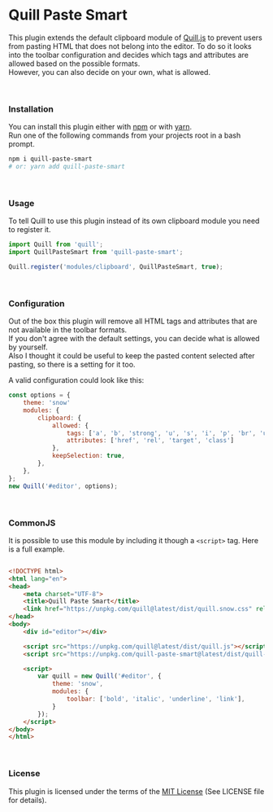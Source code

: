 # Quill Paste Smart

This plugin extends the default clipboard module of [Quill.js](https://github.com/quilljs/quill) to prevent users from pasting HTML that does not belong into the editor. To do so it looks into the toolbar configuration and decides which tags and attributes are allowed based on the possible formats.  
However, you can also decide on your own, what is allowed.

<br>

### Installation

You can install this plugin either with [npm](https://www.npmjs.com/) or with [yarn](https://yarnpkg.com/).  
Run one of the following commands from your projects root in a bash prompt.

```bash
npm i quill-paste-smart
# or: yarn add quill-paste-smart
```

<br>

### Usage

To tell Quill to use this plugin instead of its own clipboard module you need to register it.

```javascript
import Quill from 'quill';
import QuillPasteSmart from 'quill-paste-smart';

Quill.register('modules/clipboard', QuillPasteSmart, true);

```

<br>

### Configuration

Out of the box this plugin will remove all HTML tags and attributes that are not available in the toolbar formats.  
If you don't agree with the default settings, you can decide what is allowed by yourself.  
Also I thought it could be useful to keep the pasted content selected after pasting, so there is a setting for it too.

A valid configuration could look like this:

```javascript
const options = {
    theme: 'snow'
    modules: {
        clipboard: {
            allowed: {
                tags: ['a', 'b', 'strong', 'u', 's', 'i', 'p', 'br', 'ul', 'ol', 'li', 'span'],
                attributes: ['href', 'rel', 'target', 'class']
            },
            keepSelection: true,
        },
    },
};
new Quill('#editor', options);
```


<br>

### CommonJS

It is possible to use this module by including it though a `<script>` tag. Here is a full example.

```html

<!DOCTYPE html>
<html lang="en">
<head>
    <meta charset="UTF-8">
    <title>Quill Paste Smart</title>
    <link href="https://unpkg.com/quill@latest/dist/quill.snow.css" rel="stylesheet">
</head>
<body>
    <div id="editor"></div>

    <script src="https://unpkg.com/quill@latest/dist/quill.js"></script>
    <script src="https://unpkg.com/quill-paste-smart@latest/dist/quill-paste-smart.js"></script>

    <script>
        var quill = new Quill('#editor', {
            theme: 'snow',
            modules: {
                toolbar: ['bold', 'italic', 'underline', 'link'],
            }
        });
    </script>
</body>
</html>
```


<br>

### License
This plugin is licensed under the terms of the [MIT License](https://github.com/Artem-Schander/quill-paste-smart/blob/master/LICENSE)
(See LICENSE file for details).
